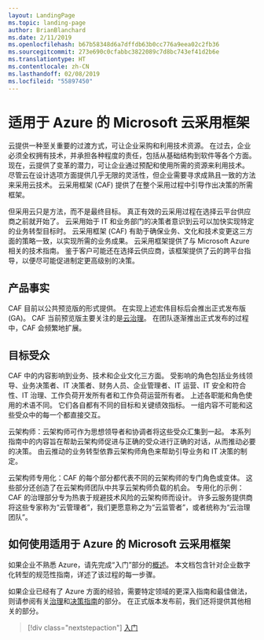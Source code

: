```yaml
---
layout: LandingPage
ms.topic: landing-page
author: BrianBlanchard
ms.date: 2/11/2019
ms.openlocfilehash: b67b58348d6a7dffdb63b0cc776a9eea02c2fb36
ms.sourcegitcommit: 273e690c0cfabbc3822089c7d8bc743ef41d2b6e
ms.translationtype: HT
ms.contentlocale: zh-CN
ms.lasthandoff: 02/08/2019
ms.locfileid: "55897450"
---
```

# <a name="microsoft-cloud-adoption-framework-for-azure"></a>适用于 Azure 的 Microsoft 云采用框架

云提供一种至关重要的过渡方式，可让企业采购和利用技术资源。 在过去，企业必须全权拥有技术，并承担各种程度的责任，包括从基础结构到软件等各个方面。 现在，云提供了变革的潜力，可让企业通过预配和使用所需的资源来利用技术。 尽管云在设计选项方面提供几乎无限的灵活性，但企业需要寻求成熟且一致的方法来采用云技术。 云采用框架 (CAF) 提供了在整个采用过程中引导作出决策的所需框架。

但采用云只是方法，而不是最终目标。 真正有效的云采用过程在选择云平台供应商之前就开始了。 云采用始于 IT 和业务部门的决策者意识到云可以加快实现特定的业务转型目标时。 云采用框架 (CAF) 有助于确保业务、文化和技术变更这三方面的策略一致，以实现所需的业务成果。 云采用框架提供了与 Microsoft Azure 相关的技术指南。 鉴于客户可能还在选择云供应商，该框架提供了云的跨平台指导，以便尽可能促进制定更高级别的决策。

## <a name="product-truths"></a>产品事实

CAF 目前以公共预览版的形式提供。 在实现上述宏伟目标后会推出正式发布版 (GA)。 CAF 当前预览版主要关注的是[云治理](./governance/journeys/overview.md)。 在团队逐渐推出正式发布的过程中，CAF 会频繁地扩展。

## <a name="audience"></a>目标受众

CAF 中的内容影响到业务、技术和企业文化三方面。 受影响的角色包括业务线领导、业务决策者、IT 决策者、财务人员、企业管理者、IT 运营、IT 安全和符合性、IT 治理、工作负荷开发所有者和工作负荷运营所有者。 上述各职能和角色使用的术语不同。 它们各自都有不同的目标和关键绩效指标。 一组内容不可能和这些受众中的每一个都直接交互。

云架构师：云架构师可作为思想领导者和协调者将这些受众汇集到一起。 本系列指南中的内容旨在帮助云架构师促进与正确的受众进行正确的对话，从而推动必要的决策。 由云推动的业务转型依靠云架构师角色来帮助引导业务和 IT 决策的制定。

云架构师专用化：CAF 的每个部分都代表不同的云架构师的专门角色或变体。 这些部分还创造了在云架构师团队中共享云架构师负载的机会。 专用化的示例：CAF 的治理部分专为热衷于规避技术风险的云架构师而设计。 许多云服务提供商将这些专家称为“云管理者”，我们更愿意称之为“云监管者”，或者统称为“云治理团队”。

## <a name="how-to-use-the-microsoft-cloud-adoption-framework-for-azure"></a>如何使用适用于 Azure 的 Microsoft 云采用框架

如果企业不熟悉 Azure，请先完成“入门”部分的[概述](./getting-started/overview.md)。 本文档包含针对企业数字化转型的规范性指南，详述了该过程的每一步骤。

如果企业已经有了 Azure 方面的经验，需要特定领域的更深入指南和最佳做法，则请参阅有关[治理](./governance/overview.md)和[决策指南](./decision-guides/overview.md)的部分。 在正式版本发布前，我们还将提供其他相关的部分。

> [!div class="nextstepaction"]
> [入门](./getting-started/overview.md)
